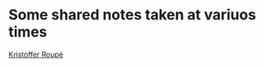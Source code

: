 Some shared notes taken at variuos times
========================================

[Kristoffer Roup&eacute;](http://twitter.com/kitofr "Twitter")
